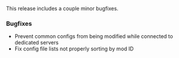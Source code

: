 This release includes a couple minor bugfixes.

### Bugfixes

- Prevent common configs from being modified while connected to dedicated servers
- Fix config file lists not properly sorting by mod ID